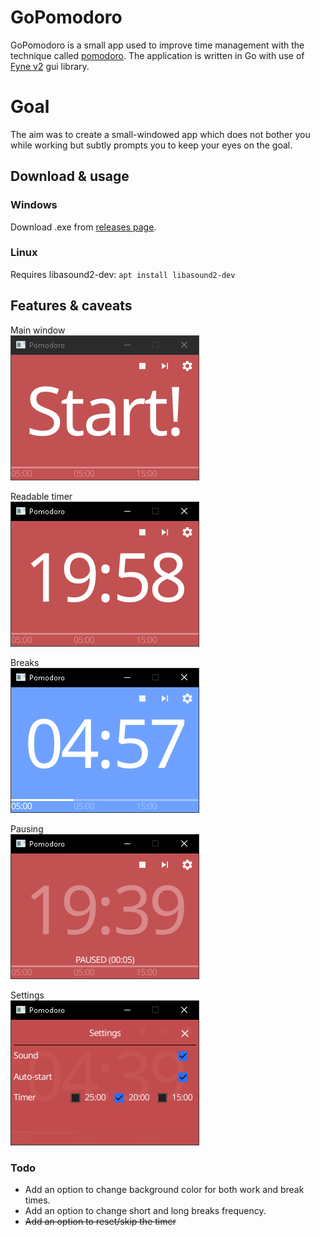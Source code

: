 # GoPomodoro

GoPomodoro is a small app used to improve time management with the technique called [pomodoro](https://en.wikipedia.org/wiki/Pomodoro_Technique).
The application is written in Go with use of [Fyne v2](https://github.com/fyne-io/fyne) gui library.

# Goal

The aim was to create a small-windowed app which does not bother you while working but subtly prompts you to keep your eyes on the goal.

## Download & usage

### Windows

Download .exe from [releases page](github.com/wwicked/gopomodoro/releases).

### Linux

Requires libasound2-dev:
`apt install libasound2-dev`

## Features & caveats

Main window
<br>
![Main window](/assets/images/main.png)

Readable timer
<br>
![Timer](/assets/images/timer.png)

Breaks
<br>
![Breaks](/assets/images/break.png)

Pausing
<br>
![Pausing](/assets/images/pause.png)

Settings
<br>
![Settings](/assets/images/settings.png)

### Todo

-   Add an option to change background color for both work and break times.
-   Add an option to change short and long breaks frequency.
-   ~~Add an option to reset/skip the timer~~
